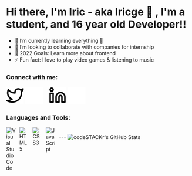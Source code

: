 # Hi there, I'm Iric - aka Iricge 👋 , I'm a student, and 16 year old Developer!! 

- 🌱 I’m currently learning everything 🤣
- 👯 I’m looking to collaborate with companies for internship
- 🥅 2022 Goals: Learn more about frontend 
- ⚡ Fun fact: I love to play video games & listening to music

### Connect with me:

[![website](./img/twitter-light.svg)](https://twitter.com/iric_ge#gh-light-mode-only)
[![website](./img/twitter-dark.svg)](https://twitter.com/iric_ge#gh-dark-mode-only)
&nbsp;&nbsp;
[![website](./img/linkedin-light.svg)](https://www.linkedin.com/in/iric-gorgi-311a7620a/#gh-light-mode-only)
[![website](./img/linkedin-dark.svg)](https://www.linkedin.com/in/iric-gorgi-311a7620a/#gh-dark-mode-only)
&nbsp;&nbsp;

### Languages and Tools:

[<img align="left" alt="Visual Studio Code" width="26px" src="https://cdn.jsdelivr.net/gh/devicons/devicon/icons/vscode/vscode-original.svg" style="padding-right:10px;" />]()
[<img align="left" alt="HTML5" width="26px" src="https://cdn.jsdelivr.net/gh/devicons/devicon/icons/html5/html5-original.svg" style="padding-right:10px;" />]()
[<img align="left" alt="CSS3" width="26px" src="https://cdn.jsdelivr.net/gh/devicons/devicon/icons/css3/css3-original.svg" style="padding-right:10px;" />]()
[<img align="left" alt="JavaScript" width="26px" src="https://cdn.jsdelivr.net/gh/devicons/devicon/icons/javascript/javascript-original.svg" style="padding-right:10px;" />]()

</br>
---

  <img align="center" alt="codeSTACKr's GitHub Stats" src="https://github-readme-stats.vercel.app/api?username=iricge&show_icons=true&hide_border=false&title_color=ff652f&icon_color=FFE400&bg_color=09131B&text_color=ffffff&border_color=0c1a25" />


[twitter]: https://twitter.com/iric_ge
[linkedin]: https://linkedin.com/in/codeSTACKr

